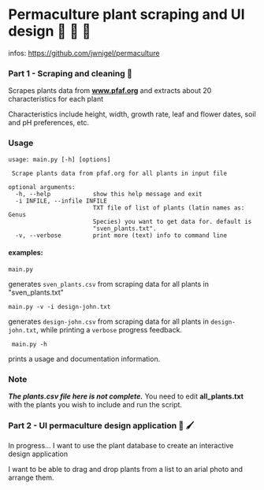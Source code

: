 # Permaculture plant scraping and UI design :chestnut: :seedling: :deciduous_tree:

infos: https://github.com/jwnigel/permaculture

### Part 1 - Scraping and cleaning :ledger:
Scrapes plants data from **www.pfaf.org** and extracts about 20 characteristics for each plant

Characteristics include height, width, growth rate, leaf and flower dates, soil and pH preferences, etc.

### Usage

```
usage: main.py [-h] [options]

 Scrape plants data from pfaf.org for all plants in input file

optional arguments:
  -h, --help            show this help message and exit
  -i INFILE, --infile INFILE
                        TXT file of list of plants (latin names as: Genus
                        Species) you want to get data for. default is
                        "sven_plants.txt".
  -v, --verbose         print more (text) info to command line
```

#### examples:

    main.py

generates `sven_plants.csv` from scraping data for all plants in "sven_plants.txt"

    main.py -v -i design-john.txt

generates `design-john.csv` from scraping data for all plants in `design-john.txt`, while printing a `verbose` progress feedback.

     main.py -h

prints a usage and documentation information.

### Note
***The plants.csv file here is not complete.*** You need to edit **all_plants.txt** with the plants you wish to include and run the script.

### Part 2 - UI permaculture design application :art: :paintbrush:
In progress... I want to use the plant database to create an interactive design application

I want to be able to drag and drop plants from a list to an arial photo and arrange them.

